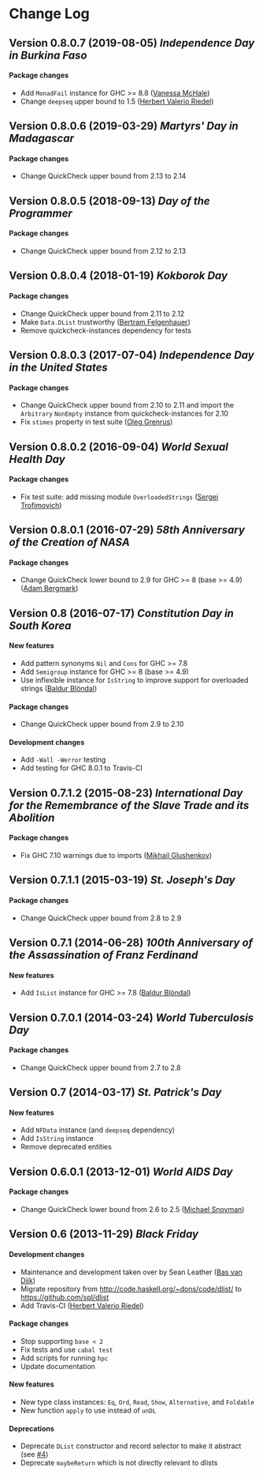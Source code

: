 
Change Log
==========

Version 0.8.0.7 (2019-08-05) *Independence Day in Burkina Faso*
---------------------------------------------------------------

#### Package changes

* Add `MonadFail` instance for GHC >= 8.8
  ([Vanessa McHale](https://github.com/vmchale))
* Change `deepseq` upper bound to 1.5
  ([Herbert Valerio Riedel](https://github.com/hvr))

Version 0.8.0.6 (2019-03-29) *Martyrs' Day in Madagascar*
---------------------------------------------------------

#### Package changes

* Change QuickCheck upper bound from 2.13 to 2.14

Version 0.8.0.5 (2018-09-13) *Day of the Programmer*
----------------------------------------------------

#### Package changes

* Change QuickCheck upper bound from 2.12 to 2.13

Version 0.8.0.4 (2018-01-19) *Kokborok Day*
-------------------------------------------

#### Package changes

* Change QuickCheck upper bound from 2.11 to 2.12
* Make `Data.DList` trustworthy
  ([Bertram Felgenhauer](https://github.com/int-e))
* Remove quickcheck-instances dependency for tests

Version 0.8.0.3 (2017-07-04) *Independence Day in the United States*
--------------------------------------------------------------------

#### Package changes

* Change QuickCheck upper bound from 2.10 to 2.11 and import the `Arbitrary`
  `NonEmpty` instance from quickcheck-instances for 2.10
* Fix `stimes` property in test suite
  ([Oleg Grenrus](https://github.com/phadej))

Version 0.8.0.2 (2016-09-04) *World Sexual Health Day*
------------------------------------------------------

#### Package changes

* Fix test suite: add missing module `OverloadedStrings`
  ([Sergei Trofimovich](https://github.com/trofi))

Version 0.8.0.1 (2016-07-29) *58th Anniversary of the Creation of NASA*
-----------------------------------------------------------------------

#### Package changes

* Change QuickCheck lower bound to 2.9 for GHC >= 8 (base >= 4.9)
  ([Adam Bergmark](https://github.com/bergmark))

Version 0.8 (2016-07-17) *Constitution Day in South Korea*
----------------------------------------------------------

#### New features

* Add pattern synonyms `Nil` and `Cons` for GHC >= 7.8
* Add `Semigroup` instance for GHC >= 8 (base >= 4.9)
* Use inflexible instance for `IsString` to improve support for overloaded
  strings ([Baldur Blöndal](https://github.com/Icelandjack))

#### Package changes

* Change QuickCheck upper bound from 2.9 to 2.10

#### Development changes

* Add `-Wall -Werror` testing
* Add testing for GHC 8.0.1 to Travis-CI

Version 0.7.1.2 (2015-08-23) *International Day for the Remembrance of the Slave Trade and its Abolition*
---------------------------------------------------------------------------------------------------------

#### Package changes

* Fix GHC 7.10 warnings due to imports
  ([Mikhail Glushenkov](https://github.com/23Skidoo))

Version 0.7.1.1 (2015-03-19) *St. Joseph's Day*
----------------------------------------------

#### Package changes

* Change QuickCheck upper bound from 2.8 to 2.9

Version 0.7.1 (2014-06-28) *100th Anniversary of the Assassination of Franz Ferdinand*
--------------------------------------------------------------------------------------

#### New features

* Add `IsList` instance for GHC >= 7.8
  ([Baldur Blöndal](https://github.com/Icelandjack))

Version 0.7.0.1 (2014-03-24) *World Tuberculosis Day*
-----------------------------------------------------

#### Package changes

* Change QuickCheck upper bound from 2.7 to 2.8

Version 0.7 (2014-03-17) *St. Patrick's Day*
--------------------------------------------

#### New features

* Add `NFData` instance (and `deepseq` dependency)
* Add `IsString` instance
* Remove deprecated entities

Version 0.6.0.1 (2013-12-01) *World AIDS Day*
---------------------------------------------

#### Package changes

* Change QuickCheck lower bound from 2.6 to 2.5
  ([Michael Snoyman](https://github.com/snoyberg))

Version 0.6 (2013-11-29) *Black Friday*
---------------------------------------

#### Development changes

* Maintenance and development taken over by Sean Leather
  ([Bas van Dijk](https://github.com/basvandijk))
* Migrate repository from http://code.haskell.org/~dons/code/dlist/ to
  https://github.com/spl/dlist
* Add Travis-CI ([Herbert Valerio Riedel](https://github.com/hvr))

#### Package changes

* Stop supporting `base < 2`
* Fix tests and use `cabal test`
* Add scripts for running `hpc`
* Update documentation

#### New features

* New type class instances: `Eq`, `Ord`, `Read`, `Show`, `Alternative`,
  and `Foldable`
* New function `apply` to use instead of `unDL`

#### Deprecations

* Deprecate `DList` constructor and record selector to make it abstract
  (see [#4](https://github.com/spl/dlist/issues/4))
* Deprecate `maybeReturn` which is not directly relevant to dlists
